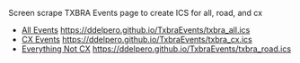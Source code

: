 Screen scrape TXBRA Events page to create ICS for all, road, and cx

* [All Events](https://ddelpero.github.io/TxbraEvents/txbra_all.ics) https://ddelpero.github.io/TxbraEvents/txbra_all.ics
* [CX Events](https://ddelpero.github.io/TxbraEvents/txbra_cx.ics) https://ddelpero.github.io/TxbraEvents/txbra_cx.ics
* [Everything Not CX](https://ddelpero.github.io/TxbraEvents/txbra_road.ics) https://ddelpero.github.io/TxbraEvents/txbra_road.ics
